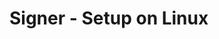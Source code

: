 ﻿# Signer - Setup on Linux

<!-- link to version in Portuguese -->
<div data-alt-locales="pt-br"></div>
